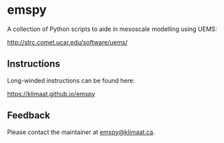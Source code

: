 # emspy

A collection of Python scripts to aide in mesoscale modelling using UEMS:

<http://strc.comet.ucar.edu/software/uems/>

## Instructions

Long-winded instructions can be found here:

<https://klimaat.github.io/emspy>

## Feedback

Please contact the maintainer at <emspy@klimaat.ca>.

